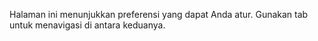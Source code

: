Halaman ini menunjukkan preferensi yang dapat Anda atur. Gunakan tab untuk menavigasi di antara keduanya.